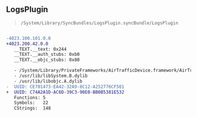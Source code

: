 ## LogsPlugin

> `/System/Library/SyncBundles/LogsPlugin.syncBundle/LogsPlugin`

```diff

-4023.100.101.0.0
+4023.200.42.0.0
   __TEXT.__text: 0x244
   __TEXT.__auth_stubs: 0xb0
   __TEXT.__objc_stubs: 0x80

   - /System/Library/PrivateFrameworks/AirTrafficDevice.framework/AirTrafficDevice
   - /usr/lib/libSystem.B.dylib
   - /usr/lib/libobjc.A.dylib
-  UUID: CE701473-EA42-32A9-8C12-A252776CF581
+  UUID: C74A2A1D-AC6D-39C3-90E0-BB0B5381E532
   Functions: 5
   Symbols:   22
   CStrings:  148

```
